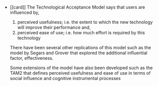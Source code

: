 - [[card]] The Technological Acceptance Model says that users are influenced by,
  1. perceived usefulness; i.e. the extent to which the new technology will improve their performance and,
  2. perceived ease of use; i.e. how much effort is required by this technology
  
  There have been several other replications of this model such as the model by Segars and Grover that explored the additional influential factor, effectiveness.
  
  Some extensions of the model have also been developed such as the TAM2 that defines perceived usefulness and ease of use in terms of social influence and cognitive instrumental processes